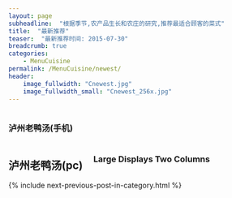 ```yaml
---
layout: page
subheadline:  "根据季节,农产品生长和农庄的研究,推荐最适合顾客的菜式"
title:  "最新推荐"
teaser:  "最新推荐时间: 2015-07-30" 
breadcrumb: true
categories:
    - MenuCuisine 
permalink: /MenuCuisine/newest/
header:
    image_fullwidth: "Cnewest.jpg"
    image_fullwidth_small: "Cnewest_256x.jpg" 
---
```

<div class="show-for-small">
<div class="row">
    <div class="small-12 columns">
<h3>泸州老鸭汤(手机)</h3>
        </div><!-- /.small-12.columns -->
    </div>
</div>

<div class="show-for-large-up">
    <div class="row">
        <div class="small-12 columns">
            <h2>泸州老鸭汤(pc)</h2>
            <h3>Large Displays Two Columns</h3>
        </div><!-- /.small-12.columns -->
    </div>



<div id="bottom" class="row t30">
    <div class="small-12 columns">
      {% include next-previous-post-in-category.html %}
    </div><!-- /.small-12.columns -->
</div>

